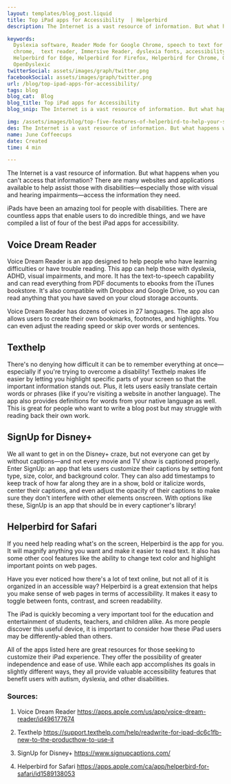 ```yaml
---
layout: templates/blog_post.liquid
title: Top iPad apps for Accessibility  | Helperbird
description: The Internet is a vast resource of information. But what happens when you can't access that information? There are many websites and applications available to help assist those with disabilities—especially those with visual and hearing impairments—access the information they need.

keywords:
  Dyslexia software, Reader Mode for Google Chrome, speech to text for chrome, Text to speech for
  chrome,  text reader, Immersive Reader, dyslexia fonts, accessibility software, dyslexia software,
  Helperbird for Edge, Helperbird for Firefox, Helperbird for Chrome, Opendyslexic for Chrome,
  OpenDyslexic
twitterSocial: assets/images/graph/twitter.png
facebookSocial: assets/images/graph/twitter.png
url: /blog/top-ipad-apps-for-accessibility/
tags: blog
blog_cat:  Blog
blog_title: Top iPad apps for Accessibility
blog_snip: The Internet is a vast resource of information. But what happens when you can't access that information? There are many websites and applications available to help assist those with disabilities—especially those with visual and hearing impairments—access the information they need.

img: /assets/images/blog/top-five-features-of-helperbird-to-help-your-students-in-2021/top-five-features-of-helperbird-to-help-your-students-in-2021.png
des: The Internet is a vast resource of information. But what happens when you can't access that information? There are many websites and applications available to help assist those with disabilities—especially those with visual and hearing impairments—access the information they need.
name: June Coffeecups
date: Created
time: 4 min

---
```


The Internet is a vast resource of information. But what happens when you can't access that information? There are many websites and applications available to help assist those with disabilities—especially those with visual and hearing impairments—access the information they need.

iPads have been an amazing tool for people with disabilities. There are countless apps that enable users to do incredible things, and we have compiled a list of four of the best iPad apps for accessibility.

## Voice Dream Reader

Voice Dream Reader is an app designed to help people who have learning difficulties or have trouble reading. This app can help those with dyslexia, ADHD, visual impairments, and more. It has the text-to-speech capability and can read everything from PDF documents to ebooks from the iTunes bookstore. It's also compatible with Dropbox and Google Drive, so you can read anything that you have saved on your cloud storage accounts.

Voice Dream Reader has dozens of voices in 27 languages. The app also allows users to create their own bookmarks, footnotes, and highlights. You can even adjust the reading speed or skip over words or sentences.

## Texthelp

There's no denying how difficult it can be to remember everything at once—especially if you're trying to overcome a disability! Texthelp makes life easier by letting you highlight specific parts of your screen so that the important information stands out. Plus, it lets users easily translate certain words or phrases (like if you're visiting a website in another language). The app also provides definitions for words from your native language as well. This is great for people who want to write a blog post but may struggle with reading back their own work.

## SignUp for Disney+

We all want to get in on the Disney+ craze, but not everyone can get by without captions—and not every movie and TV show is captioned properly. Enter SignUp: an app that lets users customize their captions by setting font type, size, color, and background color. They can also add timestamps to keep track of how far along they are in a show, bold or italicize words, center their captions, and even adjust the opacity of their captions to make sure they don't interfere with other elements onscreen. With options like these, SignUp is an app that should be in every captioner's library!

## Helperbird for Safari

If you need help reading what's on the screen, Helperbird is the app for you. It will magnify anything you want and make it easier to read text. It also has some other cool features like the ability to change text color and highlight important points on web pages.

Have you ever noticed how there's a lot of text online, but not all of it is organized in an accessible way? Helperbird is a great extension that helps you make sense of web pages in terms of accessibility. It makes it easy to toggle between fonts, contrast, and screen readability.

The iPad is quickly becoming a very important tool for the education and entertainment of students, teachers, and children alike. As more people discover this useful device, it is important to consider how these iPad users may be differently-abled than others.

All of the apps listed here are great resources for those seeking to customize their iPad experience. They offer the possibility of greater independence and ease of use. While each app accomplishes its goals in slightly different ways, they all provide valuable accessibility features that benefit users with autism, dyslexia, and other disabilities.

  
  
### Sources:

1. Voice Dream Reader
https://apps.apple.com/us/app/voice-dream-reader/id496177674

2. Texthelp
https://support.texthelp.com/help/readwrite-for-ipad-dc6c1fb-new-to-the-producthow-to-use-it

3. SignUp for Disney+
https://www.signupcaptions.com/

4. Helperbird for Safari
https://apps.apple.com/ca/app/helperbird-for-safari/id1589138053